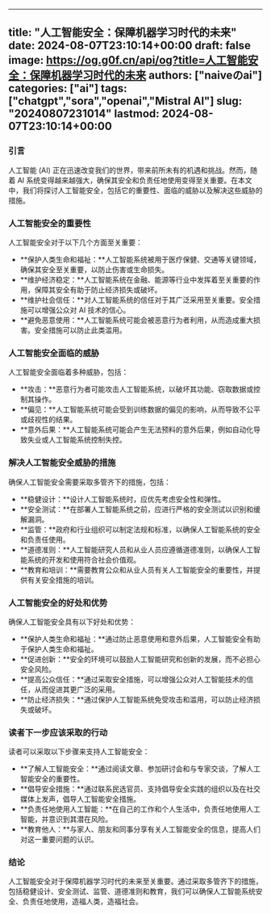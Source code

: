 
---
title: "人工智能安全：保障机器学习时代的未来"
date: 2024-08-07T23:10:14+00:00
draft: false
image: https://og.g0f.cn/api/og?title=人工智能安全：保障机器学习时代的未来
authors: ["naiveのai"]
categories: ["ai"]
tags: ["chatgpt","sora","openai","Mistral AI"]
slug: "20240807231014"
lastmod: 2024-08-07T23:10:14+00:00
---
### 引言

人工智能 (AI) 正在迅速改变我们的世界，带来前所未有的机遇和挑战。然而，随着 AI 系统变得越来越强大，确保其安全和负责任地使用变得至关重要。在本文中，我们将探讨人工智能安全，包括它的重要性、面临的威胁以及解决这些威胁的措施。

### 人工智能安全的重要性

人工智能安全对于以下几个方面至关重要：

- **保护人类生命和福祉：**人工智能系统被用于医疗保健、交通等关键领域，确保其安全至关重要，以防止伤害或生命损失。
- **维护经济稳定：**人工智能系统在金融、能源等行业中发挥着至关重要的作用，保障其安全有助于防止经济损失或破坏。
- **维护社会信任：**对人工智能系统的信任对于其广泛采用至关重要。安全措施可以增强公众对 AI 技术的信心。
- **避免恶意使用：**人工智能系统可能会被恶意行为者利用，从而造成重大损害。安全措施可以防止此类滥用。

### 人工智能安全面临的威胁

人工智能安全面临着多种威胁，包括：

- **攻击：**恶意行为者可能攻击人工智能系统，以破坏其功能、窃取数据或控制其操作。
- **偏见：**人工智能系统可能会受到训练数据的偏见的影响，从而导致不公平或歧视性的结果。
- **意外后果：**人工智能系统可能会产生无法预料的意外后果，例如自动化导致失业或人工智能系统控制失控。

### 解决人工智能安全威胁的措施

确保人工智能安全需要采取多管齐下的措施，包括：

- **稳健设计：**设计人工智能系统时，应优先考虑安全性和弹性。
- **安全测试：**在部署人工智能系统之前，应进行严格的安全测试以识别和缓解漏洞。
- **监管：**政府和行业组织可以制定法规和标准，以确保人工智能系统的安全和负责任使用。
- **道德准则：**人工智能研究人员和从业人员应遵循道德准则，以确保人工智能系统的开发和使用符合社会价值观。
- **教育和培训：**需要教育公众和从业人员有关人工智能安全的重要性，并提供有关安全措施的培训。

### 人工智能安全的好处和优势

确保人工智能安全具有以下好处和优势：

- **保护人类生命和福祉：**通过防止恶意使用和意外后果，人工智能安全有助于保护人类生命和福祉。
- **促进创新：**安全的环境可以鼓励人工智能研究和创新的发展，而不必担心安全风险。
- **提高公众信任：**通过采取安全措施，可以增强公众对人工智能技术的信任，从而促进其更广泛的采用。
- **防止经济损失：**通过保护人工智能系统免受攻击和滥用，可以防止经济损失或破坏。

### 读者下一步应该采取的行动

读者可以采取以下步骤来支持人工智能安全：

- **了解人工智能安全：**通过阅读文章、参加研讨会和与专家交谈，了解人工智能安全的重要性。
- **倡导安全措施：**通过联系民选官员、支持倡导安全实践的组织以及在社交媒体上发声，倡导人工智能安全措施。
- **负责任地使用人工智能：**在自己的工作和个人生活中，负责任地使用人工智能，并意识到其潜在风险。
- **教育他人：**与家人、朋友和同事分享有关人工智能安全的信息，提高人们对这一重要问题的认识。

### 结论

人工智能安全对于保障机器学习时代的未来至关重要。通过采取多管齐下的措施，包括稳健设计、安全测试、监管、道德准则和教育，我们可以确保人工智能系统安全、负责任地使用，造福人类，造福社会。